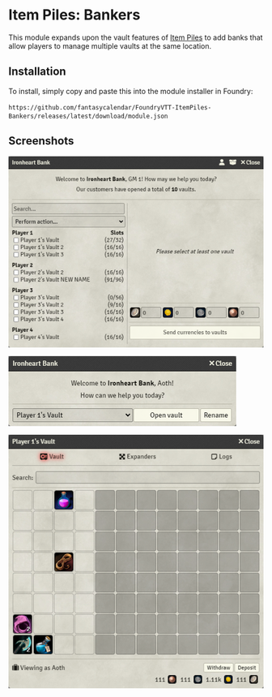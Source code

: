 # Item Piles: Bankers

This module expands upon the vault features of [Item Piles](https://github.com/fantasycalendar/FoundryVTT-ItemPiles) to add banks that allow players to manage multiple vaults at the same location.


## Installation

To install, simply copy and paste this into the module installer in Foundry:

`https://github.com/fantasycalendar/FoundryVTT-ItemPiles-Bankers/releases/latest/download/module.json`


## Screenshots

![GM Bank Management](/docs/images/bank_management.png)

![Banker](/docs/images/banker.png)

![Vault](/docs/images/vault.png)
